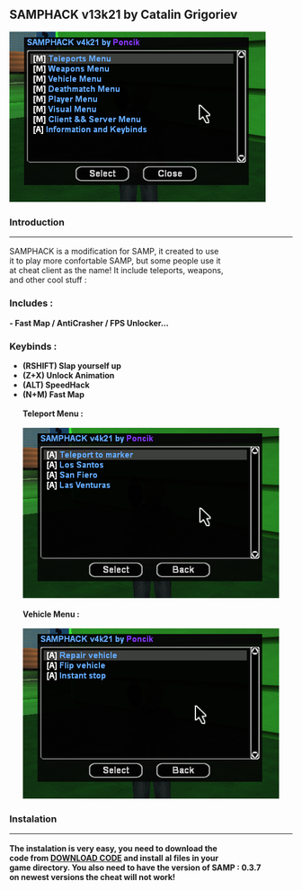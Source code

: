## SAMPHACK v13k21 by Catalin Grigoriev
![Alt text](images/menu.jpg)
### Introduction <hr>
SAMPHACK is a modification for SAMP, it created to use<br>
it to play more confortable SAMP, but some people use it<br>
at cheat client as the name! It include teleports, weapons,<br>
and other cool stuff :
### Includes :
<b> - Fast Map / AntiCrasher / FPS Unlocker...
### Keybinds :
- (RSHIFT) Slap yourself up
- (Z+X) Unlock Animation
- (ALT) SpeedHack
- (N+M) Fast Map
<br><br>Teleport Menu :<br><br>
![Alt text](images/teleport.jpg)
<br><br>Vehicle Menu :<br><br>
![Alt text](images/vehicle.jpg)

### Instalation <hr>
The instalation is very easy, you need to download the<br>
code from [DOWNLOAD CODE](https://github.com/catalingrigoriev50/samphack/archive/refs/heads/main.zip) and install al files in your<br>
game directory. You also need to have the version of SAMP : 0.3.7<br>
on newest versions the cheat will not work!

